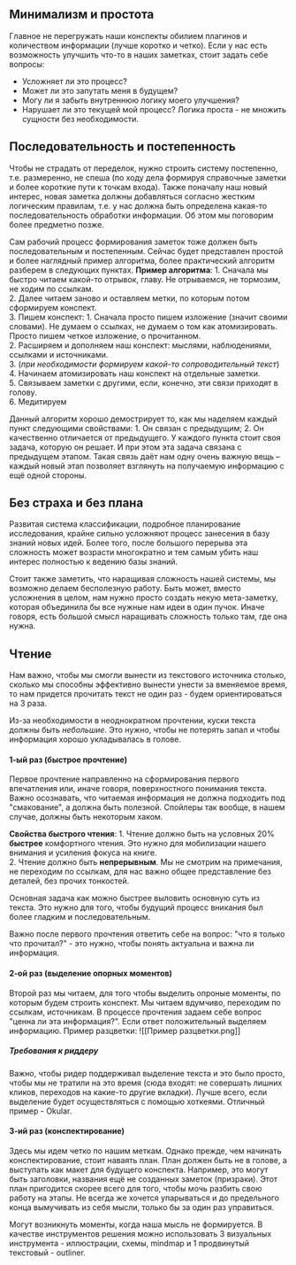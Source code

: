## Минимализм и простота

Главное не перегружать наши конспекты обилием плагинов и количеством информации (лучше коротко и четко).
Если у нас есть возможность улучшить что-то в наших заметках, стоит задать себе вопросы:
- Усложняет ли это процесс?
- Может ли это запутать меня в будущем?
- Могу ли я забыть внутреннюю логику моего улучшения?
- Нарушает ли это текущей мой процесс?
Логика проста - не множить сущности без необходимости.

## Последовательность и постепенность

Чтобы не страдать от переделок, нужно строить систему постепенно, т.е. размеренно, не спеша (по ходу дела формируя справочные заметки и более короткие пути к точкам входа). Также поначалу наш новый интерес, новая заметка должны добавляться согласно жестким логическим правилам, т.е. у нас должна быть определена какая-то последовательность обработки информации. Об этом мы поговорим более предметно позже.

Сам рабочий процесс формирования заметок тоже должен быть последовательным и постепенным. Сейчас будет представлен простой и более наглядный пример алгоритма, более практический алгоритм разберем в следующих пунктах.
**Пример алгоритма**:
	1. Сначала мы быстро читаем какой-то отрывок, главу. Не отрываемся, не тормозим, не ходим по ссылкам.<br>
	2. Далее читаем заново и оставляем метки, по которым потом сформируем конспект.<br>
	3. Пишем конспект:
		1. Сначала просто пишем изложение (значит своими словами). Не думаем о ссылках, не думаем о том как атомизировать. Просто пишем четкое изложение, о прочитанном.<br>
		2. Расширяем и дополняем наш конспект: мыслями, наблюдениями, ссылками и источниками.<br>
		3. (*при необходимости формируем какой-то сопроводительный текст*)<br>
	4. Начинаем атомизировать наш конспект на отдельные заметки.<br>
	5. Связываем заметки с другими, если, конечно, эти связи приходят в голову.<br>
	6. Медитируем

Данный алгоритм хорошо демострирует то, как мы наделяем каждый пункт следующими свойствами: 1. Он связан с предыдущим; 2. Он качественно отличается от предыдущего. У каждого пункта стоит своя задача, которую он решает. И при этом эта задача связана с предыдущем этапом. Такая связь даёт нам одну очень важную вещь – каждый новый этап позволяет взглянуть на получаемую информацию с ещё одной стороны.

## Без страха и без плана

Развитая система классификации, подробное планирование исследования, крайне сильно усложняют процесс занесения в базу знаний новых идей. Более того, после большого перерыва эта сложность может возрасти многократно и тем самым убить наш интерес полностью к ведению базы знаний.

Стоит также заметить, что наращивая сложность нашей системы, мы возможно делаем бесполезную работу. Быть может, вместо усложнения в целом, нам нужно просто создать некую мета-заметку, которая объединила бы все нужные нам идеи в один пучок. Иначе говоря, есть большой смысл наращивать сложность только там, где она нужна.

## Чтение 

Нам важно, чтобы мы смогли вынести из текстового источника столько, сколько мы способны эффективно вынести унести за вменяемое время, то нам придется прочитать текст не один раз - будем ориентироваться на 3 раза.

Из-за необходимости в неоднократном прочтении, куски текста должны быть _небольшие_. Это нужно, чтобы не потерять запал и чтобы информация хорошо укладывалась в голове.

#### 1-ый раз (быстрое прочтение)

Первое прочтение направленно на сформирования первого впечатления или, иначе говоря, поверхностного понимания текста. Важно осознавать, что читаемая информация не должна подходить под "смакование", а должна быть полезной. Спойлеры так вообще, в нашем случае, должны быть некоторым хаком.

__Свойства быстрого чтения__:
	1. Чтение должно быть на условных 20% **быстрее** комфортного чтения. Это нужно для мобилизации нашего внимания и усиления фокуса на книге.<br>
	2. Чтение должно быть **непрерывным**. Мы не смотрим на примечания, не переходим по ссылкам, для нас важно общее представление без деталей, без прочих тонкостей.

Основная задача как можно быстрее выловить основную суть из текста. Это нужно для того, чтобы будущий процесс вникания был более гладким и последовательным.

Важно после первого прочтения ответить себе на вопрос: "что я только что прочитал?" - это нужно, чтобы понять актуальна и важна ли информация.

#### 2-ой раз (выделение опорных моментов)

Второй раз мы читаем, для того чтобы выделить опроные моменты, по которым будем строить конспект. Мы читаем вдумчиво, переходим по ссылкам, источникам. В процессе прочтения задаем себе вопрос "ценна ли эта информация?". Если ответ положительный выделяем информацию. Пример разцветки:
![[Пример разцветки.png]]

##### Требования к риддеру

Важно, чтобы ридер поддерживал выделение текста и это было просто, чтобы мы не тратили на это время (сюда входят: не совершать лишних кликов, переходов на какие-то другие вкладки). Лучше всего, если выделение будет осуществляться с помощью хоткеями. Отличный пример - Okular.

#### 3-ий раз (конспектирование)

Здесь мы идем четко по нашим меткам.
Однако прежде, чем начинать конспектирование, стоит наваять план. План должен быть не в голове, а выступать как макет для будущего конспекта. Например, это могут быть заголовки, названия ещё не созданных заметок (призраки). Этот план пригодится скорее всего для того, чтобы мочь разбить свою работу на этапы. Не всегда же хочется упарываться и до предельного конца вымучивать из себя мысли, только бы за один раз управиться.

Могут возникнуть моменты, когда наша мысль не формируется. В качестве инструментов решения можно использовать 3 визуальных инструмента - иллюстрации, схемы, mindmap и 1 продвинутый текстовый - outliner.

